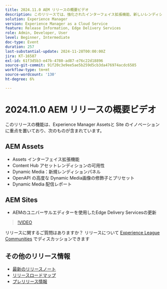 ```yaml
---
title: 2024.11.0 AEM リリースの概要ビデオ
description: このリリースでは、強化されたインターフェイス拡張機能、新しいレンディションオプション、高度な画像修飾子、AEMのユニバーサルエディターを使用したEdge Delivery Servicesの改善など、Adobe Experience Manager（AEM） Sites とAssetsの主なアップデートについて説明します。
solution: Experience Manager
version: Experience Manager as a Cloud Service
feature: Release Information, Edge Delivery Services
role: Admin, Developer, User
level: Beginner, Intermediate
doc-type: Event
duration: 257
last-substantial-update: 2024-11-28T00:00:00Z
jira: KT-16587
exl-id: 61f3d5b3-e47b-4780-ad87-e76c22d18896
source-git-commit: 91f20c3e9ee5ae5b259d5cb3da476974acdc6585
workflow-type: tm+mt
source-wordcount: '130'
ht-degree: 6%

---
```


# 2024.11.0 AEM リリースの概要ビデオ

このリリースの機能は、Experience Manager Assetsと Site のイノベーションに重点を置いており、次のものが含まれています。

## AEM Assets

* Assets インターフェイス拡張機能&#x200B;
* Content Hub アセットレンディションの可用性&#x200B;
* Dynamic Media：新規レンディションパネル&#x200B;
* OpenAPI の高度な Dynamic Media&#x200B;画像の修飾子とプリセット&#x200B;
* Dynamic Media 配信レポート&#x200B;

## AEM Sites

* AEMの&#x200B;ユニバーサルエディターを使用したEdge Delivery Servicesの更新

>[!VIDEO](https://video.tv.adobe.com/v/3440920/?learn=on&enablevpops)

リリースに関するご質問はありますか？  リリースについて [Experience League Communities](https://adobe.ly/3ZKpM0u) でディスカッションできます

## その他のリリース情報

* [最新のリリースノート](https://experienceleague.adobe.com/docs/experience-manager-cloud-service/content/release-notes/home.html?lang=ja)
* [ リリースロードマップ ](https://experienceleague.adobe.com/docs/experience-manager-release-information/aem-release-updates/update-releases-roadmap.html?lang=ja)
* [ プレリリース情報 ](https://experienceleague.adobe.com/docs/experience-manager-cloud-service/content/release-notes/prerelease.html?lang=ja)

